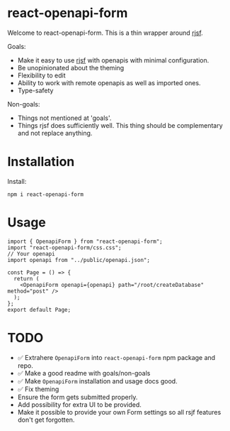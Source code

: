 # react-openapi-form

Welcome to react-openapi-form. This is a thin wrapper around [rjsf](https://github.com/rjsf-team/react-jsonschema-form).

Goals:

- Make it easy to use [rjsf](https://github.com/rjsf-team/react-jsonschema-form) with openapis with minimal configuration.
- Be unopinionated about the theming
- Flexibility to edit
- Ability to work with remote openapis as well as imported ones.
- Type-safety

Non-goals:

- Things not mentioned at 'goals'.
- Things rjsf does sufficiently well. This thing should be complementary and not replace anything.

# Installation

Install:

`npm i react-openapi-form`

# Usage

```tsx
import { OpenapiForm } from "react-openapi-form";
import "react-openapi-form/css.css";
// Your openapi
import openapi from "../public/openapi.json";

const Page = () => {
  return (
    <OpenapiForm openapi={openapi} path="/root/createDatabase" method="post" />
  );
};
export default Page;
```

# TODO

- ✅ Extrahere `OpenapiForm` into `react-openapi-form` npm package and repo.
- ✅ Make a good readme with goals/non-goals
- ✅ Make `OpenapiForm` installation and usage docs good.
- ✅ Fix theming
- Ensure the form gets submitted properly.
- Add possibility for extra UI to be provided.
- Make it possible to provide your own Form settings so all rsjf features don't get forgotten.
